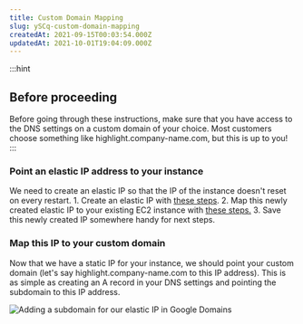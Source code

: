 ```yaml
---
title: Custom Domain Mapping
slug: ySCq-custom-domain-mapping
createdAt: 2021-09-15T00:03:54.000Z
updatedAt: 2021-10-01T19:04:09.000Z
---
```




:::hint
## Before proceeding

Before going through these instructions, make sure that you have access to the DNS settings on a custom domain of your choice. Most customers choose something like highlight.company-name.com, but this is up to you!
:::

### Point an elastic IP address to your instance

We need to create an elastic IP so that the IP of the instance doesn't reset on every restart.
1\. Create an elastic IP with [these steps](https://docs.aws.amazon.com/AWSEC2/latest/UserGuide/elastic-ip-addresses-eip.html#using-instance-addressing-eips-allocating).
2\. Map this newly created elastic IP to your existing EC2 instance with [these steps.](https://docs.aws.amazon.com/AWSEC2/latest/UserGuide/elastic-ip-addresses-eip.html#using-instance-addressing-eips-associating)
3\. Save this newly created IP somewhere handy for next steps.

### Map this IP to your custom domain

Now that we have a static IP for your instance, we should point your custom domain (let's say highlight.company-name.com to this IP address). This is as simple as creating an A record in your DNS settings and pointing the subdomain to this IP address.

![Adding a subdomain for our elastic IP in Google Domains](https://archbee-image-uploads.s3.amazonaws.com/XPwQFz8tul7ogqGkmtA0y/gSKWaB0lx7PKCRw5ReL_3_image.png)

